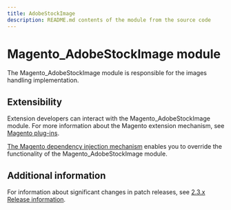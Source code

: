 ```yaml
---
title: AdobeStockImage
description: README.md contents of the module from the source code
---
```


# Magento_AdobeStockImage module

The Magento_AdobeStockImage module is responsible for the images handling implementation.

## Extensibility

Extension developers can interact with the Magento_AdobeStockImage module. For more information about the Magento extension mechanism, see [Magento plug-ins](https://devdocs.magento.com/guides/v2.3/extension-dev-guide/plugins.html).

[The Magento dependency injection mechanism](https://devdocs.magento.com/guides/v2.3/extension-dev-guide/depend-inj.html) enables you to override the functionality of the Magento_AdobeStockImage module.

## Additional information

For information about significant changes in patch releases, see [2.3.x Release information](https://devdocs.magento.com/guides/v2.3/release-notes/bk-release-notes.html).

